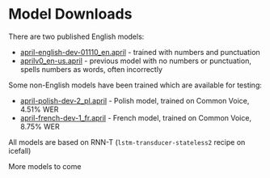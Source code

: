 # Model Downloads

There are two published English models:
* [april-english-dev-01110_en.april](https://april.sapples.net/april-english-dev-01110_en.april) - trained with numbers and punctuation
* [aprilv0_en-us.april](https://april.sapples.net/aprilv0_en-us.april) - previous model with no numbers or punctuation, spells numbers as words, often incorrectly

Some non-English models have been trained which are available for testing:
* [april-polish-dev-2_pl.april](https://april.sapples.net/april-polish-dev-2_pl.april) - Polish model, trained on Common Voice, 4.51% WER
* [april-french-dev-1_fr.april](https://april.sapples.net/april-french-dev-1_fr.april) - French model, trained on Common Voice, 8.75% WER

All models are based on RNN-T (`lstm-transducer-stateless2` recipe on icefall)

More models to come
